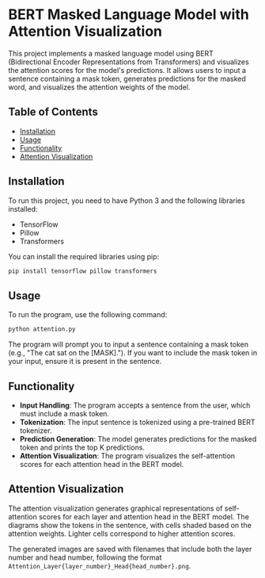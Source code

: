 # BERT Masked Language Model with Attention Visualization

This project implements a masked language model using BERT (Bidirectional Encoder Representations from Transformers) and visualizes the attention scores for the model's predictions. It allows users to input a sentence containing a mask token, generates predictions for the masked word, and visualizes the attention weights of the model.

## Table of Contents

- [Installation](#installation)
- [Usage](#usage)
- [Functionality](#functionality)
- [Attention Visualization](#attention-visualization)

## Installation

To run this project, you need to have Python 3 and the following libraries installed:

- TensorFlow
- Pillow
- Transformers

You can install the required libraries using pip:

```bash
pip install tensorflow pillow transformers
```

## Usage
To run the program, use the following command:

```bash
python attention.py
```` 

The program will prompt you to input a sentence containing a mask token (e.g., "The cat sat on the [MASK]."). If you want to include the mask token in your input, ensure it is present in the sentence.

## Functionality

- **Input Handling**: The program accepts a sentence from the user, which must include a mask token.
- **Tokenization**: The input sentence is tokenized using a pre-trained BERT tokenizer.
- **Prediction Generation**: The model generates predictions for the masked token and prints the top K predictions.
- **Attention Visualization**: The program visualizes the self-attention scores for each attention head in the BERT model.

## Attention Visualization

The attention visualization generates graphical representations of self-attention scores for each layer and attention head in the BERT model. The diagrams show the tokens in the sentence, with cells shaded based on the attention weights. Lighter cells correspond to higher attention scores.

The generated images are saved with filenames that include both the layer number and head number, following the format `Attention_Layer{layer_number}_Head{head_number}.png`.